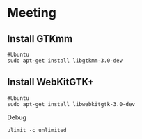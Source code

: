 Meeting
=======

## Install GTKmm
```shell
#Ubuntu
sudo apt-get install libgtkmm-3.0-dev
```
## Install WebKitGTK+
```shell
#Ubuntu
sudo apt-get install libwebkitgtk-3.0-dev
```

Debug
```shell
ulimit -c unlimited
```
